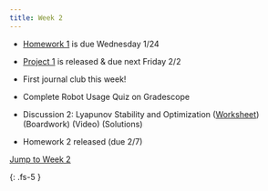 ```yaml
---
title: Week 2
---
```

- [Homework 1](https://ucb-ee106.github.io/106b-sp24site/assets/hw/hw1.pdf) is due Wednesday 1/24
- [Project 1](https://ucb-ee106.github.io/106b-sp24site/assets/proj/proj1.pdf) is released & due next Friday 2/2
- First journal club this week!
- Complete Robot Usage Quiz on Gradescope

- Discussion 2: Lyapunov Stability and Optimization ([Worksheet](https://ucb-ee106.github.io/106b-sp24site/assets/disc/disc2_lyapunov.pdf)) (Boardwork) (Video) (Solutions)
- Homework 2 released (due 2/7)

<a href="#Week2">Jump to Week 2 </a>

{: .fs-5 }
